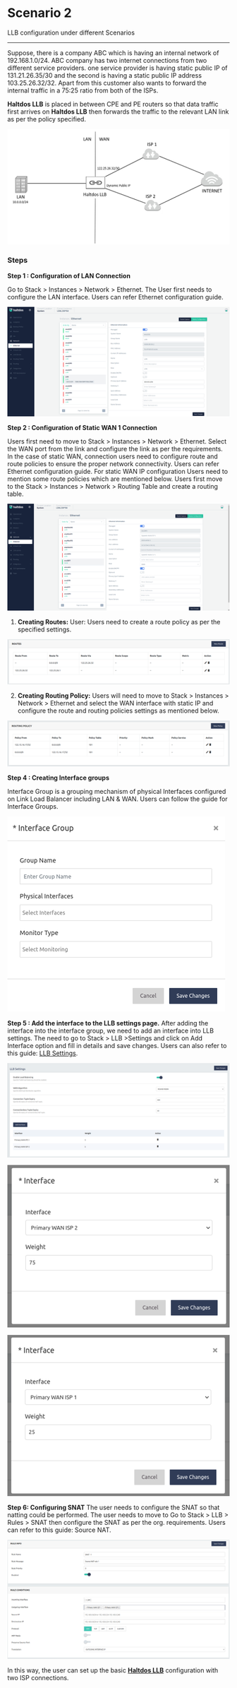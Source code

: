 # Scenario 2

LLB configuration under different Scenarios

---

Suppose, there is a company ABC which is having an internal network of 192.168.1.0/24. ABC company has two internet connections from two different service providers. one service provider is having static public IP of 131.21.26.35/30 and the second is having a static public IP address 103.25.26.32/32. Apart from this customer also wants to forward the internal traffic in a 75:25 ratio from both of the ISPs.

**Haltdos LLB** is placed in between CPE and PE routers so that data traffic first arrives on **Haltdos LLB** then forwards the traffic to the relevant LAN link as per the policy specified.


![Diagram](/img/llb/v6/scenarios/scenario1-1.png)

### Steps

**Step 1 : Configuration of LAN Connection**

Go to Stack > Instances > Network > Ethernet. The User first needs to configure the LAN interface. Users can refer Ethernet configuration guide.

![Diagram](/img/llb/v6/scenarios/scenario1-2.png)

**Step 2 : Configuration of Static WAN 1 Connection**

Users first need to move to Stack > Instances > Network > Ethernet. Select the WAN port from the link and configure the link as per the requirements. In the case of static WAN, connection users need to configure route and route policies to ensure the proper network connectivity. Users can refer Ethernet configuration guide.
For static WAN IP configuration Users need to mention some route policies which are mentioned below. 
Users first move to the Stack > Instances > Network > Routing Table and create a routing table.

![Diagram](/img/llb/v6/scenarios/scenario1-3.png)

1. **Creating Routes:** User: Users need to create a route policy as per the specified settings.

![Diagram](/img/llb/v6/scenarios/scenario1-5.png)

2. **Creating Routing Policy:** Users will need to move to Stack > Instances > Network > Ethernet and select the WAN interface with static IP and configure the route and routing policies settings as mentioned below.

![Diagram](/img/llb/v6/scenarios/scenario1-6.png)

**Step 4 : Creating Interface groups**

Interface Group is a grouping mechanism of physical Interfaces configured on Link Load Balancer including LAN & WAN. Users can follow the guide for Interface Groups.

![Diagram](/img/llb/v6/scenarios/scenario1-7.png)

**Step 5 : Add the interface to the LLB settings page.**
After adding the interface into the interface group, we need to add an interface into LLB settings. The need to go to Stack > LLB >Settings and click on Add Interface option and fill in details and save changes. Users can also refer to this guide: [LLB Settings](/products/llb/llb_settings).

![Diagram](/img/llb/v6/scenarios/scenario1-8.png)

![Diagram](/img/llb/v6/scenarios/scenario1-9.png)

![Diagram](/img/llb/v6/scenarios/scenario1-10.png)

**Step 6: Configuring SNAT**
The user needs to configure the SNAT so that natting could be performed. The user needs to move to Go to Stack > LLB > Rules > SNAT then configure the SNAT as per the org. requirements. Users can refer to this guide: Source NAT.

![Diagram](/img/llb/v6/scenarios/scenario1-11.png)

In this way, the user can set up the basic [**Haltdos LLB**](/products/llb) configuration with two ISP connections.